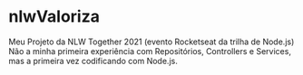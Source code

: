 # nlwValoriza
Meu Projeto da NLW Together 2021 (evento Rocketseat da trilha de Node.js)
Não a minha primeira experiência com Repositórios, Controllers e Services, mas a primeira vez codificando com Node.js.
